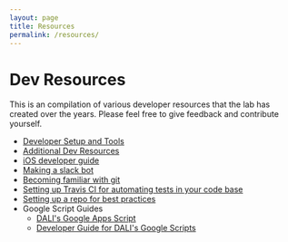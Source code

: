 ```yaml
---
layout: page
title: Resources
permalink: /resources/
---
```





# Dev Resources

This is an compilation of various developer resources that the lab has created over the years. Please feel free to give feedback and contribute yourself.

* [Developer Setup and Tools](./dev-resources/dev-setup.md)
* [Additional Dev Resources](./dev-resources/additional-resources.md)
* [iOS developer guide](./dev-resources/ios_dev_guide.md)
* [Making a slack bot](./dev-resources/slack_bot.md)
* [Becoming familiar with git](https://github.com/dali-lab/gitivity)
* [Setting up Travis CI for automating tests in your code base](./dev-resources/travis.md)
* [Setting up a repo for best practices](./dev-resources/repo-setup.md)
* Google Script Guides
  * [DALI's Google Apps Script](./dev-resources/googlescript.md)
  * [Developer Guide for DALI's Google Scripts](./dev-resources/googlescript-dev.md)
